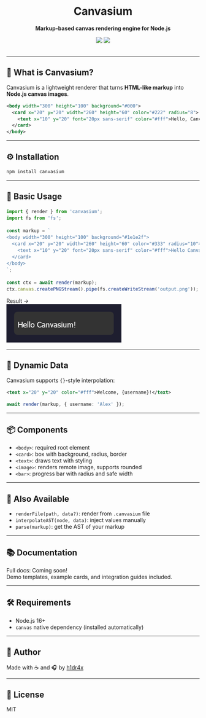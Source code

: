 <div align="center">
  <h1>Canvasium</h1>
  <p><b>Markup-based canvas rendering engine for Node.js</b></p>
  <img src="https://img.shields.io/npm/v/canvasium?color=blue" />
  <img src="https://img.shields.io/npm/dt/canvasium" />
  <br />
  <br />
</div>

---

## 🧩 What is Canvasium?

Canvasium is a lightweight renderer that turns **HTML-like markup** into **Node.js canvas images**.

```xml
<body width="300" height="100" background="#000">
  <card x="20" y="20" width="260" height="60" color="#222" radius="8">
    <text x="10" y="20" font="20px sans-serif" color="#fff">Hello, Canvasium!</text>
  </card>
</body>
```

---

## ⚙️ Installation

```bash
npm install canvasium
```

---

## 🚀 Basic Usage

```ts
import { render } from 'canvasium';
import fs from 'fs';

const markup = `
<body width="300" height="100" background="#1e1e2f">
  <card x="20" y="20" width="260" height="60" color="#333" radius="10">
    <text x="10" y="20" font="20px sans-serif" color="#fff">Hello Canvasium!</text>
  </card>
</body>
`;

const ctx = await render(markup);
ctx.canvas.createPNGStream().pipe(fs.createWriteStream('output.png'));
```

Result →  
<img src="https://raw.githubusercontent.com/h1dr4x0/canvasium/refs/heads/main/output.png" width="300"/>

---

## 🔀 Dynamic Data

Canvasium supports `{}`-style interpolation:

```xml
<text x="20" y="20" color="#fff">Welcome, {username}!</text>
```

```ts
await render(markup, { username: 'Alex' });
```

---

## 📦 Components

- `<body>`: required root element
- `<card>`: box with background, radius, border
- `<text>`: draws text with styling
- `<image>`: renders remote image, supports rounded
- `<bar>`: progress bar with radius and safe width

---

## 📂 Also Available

- `renderFile(path, data?)`: render from `.canvasium` file
- `interpolateAST(node, data)`: inject values manually
- `parse(markup)`: get the AST of your markup

---

## 📚 Documentation

Full docs: Coming soon!  
Demo templates, example cards, and integration guides included.

---

## 🛠 Requirements

- Node.js 16+
- `canvas` native dependency (installed automatically)

---

## 🧠 Author

Made with ☕ and 🎧 by [h1dr4x](https://github.com/h1dr4x)

---

## 📄 License

MIT
